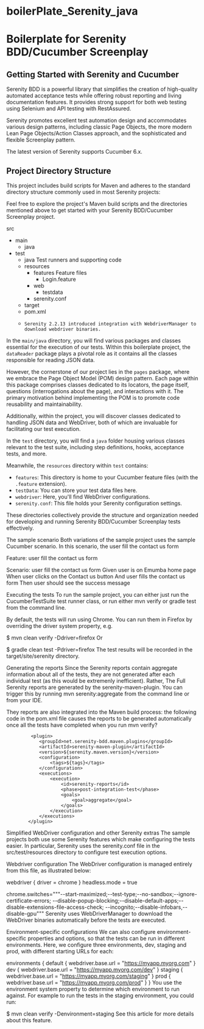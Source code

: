 # boilerPlate_Serenity_java
# Boilerplate for Serenity BDD/Cucumber Screenplay

## Getting Started with Serenity and Cucumber

Serenity BDD is a powerful library that simplifies the creation of high-quality automated acceptance tests while offering robust reporting and living documentation features. It provides strong support for both web testing using Selenium and API testing with RestAssured.

Serenity promotes excellent test automation design and accommodates various design patterns, including classic Page Objects, the more modern Lean Page Objects/Action Classes approach, and the sophisticated and flexible Screenplay pattern.

The latest version of Serenity supports Cucumber 6.x.

## Project Directory Structure

This project includes build scripts for Maven and adheres to the standard directory structure commonly used in most Serenity projects:


Feel free to explore the project's Maven build scripts and the directories mentioned above to get started with your Serenity BDD/Cucumber Screenplay project.


src
+ main
    + java
+ test
    + java                        Test runners and supporting code
    + resources
        + features                  Feature files 
             + Login.feature
        + web
             + testdata
        + serenity.conf
    + target
    + pom.xml
    + 
          Serenity 2.2.13 introduced integration with WebdriverManager to download webdriver binaries.

In the `main/java` directory, you will find various packages and classes essential for the execution of our tests. Within this boilerplate project, the `dataReader` package plays a pivotal role as it contains all the classes responsible for reading JSON data.

However, the cornerstone of our project lies in the `pages` package, where we embrace the Page Object Model (POM) design pattern. Each page within this package comprises classes dedicated to its locators, the page itself, questions (interrogations about the page), and interactions with it. The primary motivation behind implementing the POM is to promote code reusability and maintainability.

Additionally, within the project, you will discover classes dedicated to handling JSON data and WebDriver, both of which are invaluable for facilitating our test execution.


In the `test` directory, you will find a `java` folder housing various classes relevant to the test suite, including step definitions, hooks, acceptance tests, and more.

Meanwhile, the `resources` directory within `test` contains:

- `features`: This directory is home to your Cucumber feature files (with the `.feature` extension).
- `testData`: You can store your test data files here.
- `webdriver`: Here, you'll find WebDriver configurations.
- `serenity.conf`: This file holds your Serenity configuration settings.

These directories collectively provide the structure and organization needed for developing and running Serenity BDD/Cucumber Screenplay tests effectively.


The sample scenario
Both variations of the sample project uses the sample Cucumber scenario. In this scenario, the user fill the contact us form

Feature: user fill the contact us form

Scenario: user fill the contact us form
Given user is on Emumba home page
When user clicks on the Contact us button
And user fills the contact us form
Then user should see the success message

Executing the tests
To run the sample project, you can either just run the CucumberTestSuite test runner class, or run either mvn verify or gradle test from the command line.

By default, the tests will run using Chrome. You can run them in Firefox by overriding the driver system property, e.g.

$ mvn clean verify -Ddriver=firefox
Or

$ gradle clean test -Pdriver=firefox
The test results will be recorded in the target/site/serenity directory.

Generating the reports
Since the Serenity reports contain aggregate information about all of the tests, they are not generated after each individual test (as this would be extremenly inefficient). Rather, The Full Serenity reports are generated by the serenity-maven-plugin. You can trigger this by running mvn serenity:aggregate from the command line or from your IDE.

They reports are also integrated into the Maven build process: the following code in the pom.xml file causes the reports to be generated automatically once all the tests have completed when you run mvn verify?

             <plugin>
                <groupId>net.serenity-bdd.maven.plugins</groupId>
                <artifactId>serenity-maven-plugin</artifactId>
                <version>${serenity.maven.version}</version>
                <configuration>
                    <tags>${tags}</tags>
                </configuration>
                <executions>
                    <execution>
                        <id>serenity-reports</id>
                        <phase>post-integration-test</phase>
                        <goals>
                            <goal>aggregate</goal>
                        </goals>
                    </execution>
                </executions>
            </plugin>
Simplified WebDriver configuration and other Serenity extras
The sample projects both use some Serenity features which make configuring the tests easier. In particular, Serenity uses the serenity.conf file in the src/test/resources directory to configure test execution options.

Webdriver configuration
The WebDriver configuration is managed entirely from this file, as illustrated below:

webdriver {
driver = chrome
}
headless.mode = true

chrome.switches="""--start-maximized;--test-type;--no-sandbox;--ignore-certificate-errors;
--disable-popup-blocking;--disable-default-apps;--disable-extensions-file-access-check;
--incognito;--disable-infobars,--disable-gpu"""
Serenity uses WebDriverManager to download the WebDriver binaries automatically before the tests are executed.

Environment-specific configurations
We can also configure environment-specific properties and options, so that the tests can be run in different environments. Here, we configure three environments, dev, staging and prod, with different starting URLs for each:

environments {
default {
webdriver.base.url = "https://myapp.myorg.com"
}
dev {
webdriver.base.url = "https://myapp.myorg.com/dev"
}
staging {
webdriver.base.url = "https://myapp.myorg.com/staging"
}
prod {
webdriver.base.url = "https://myapp.myorg.com/prod"
}
}
You use the environment system property to determine which environment to run against. For example to run the tests in the staging environment, you could run:

$ mvn clean verify -Denvironment=staging
See this article for more details about this feature.


